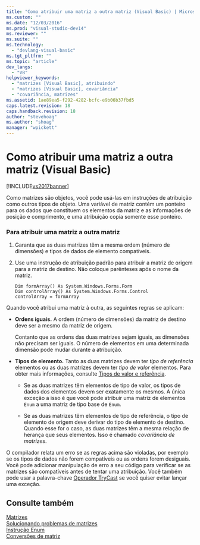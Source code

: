 ```yaml
---
title: "Como atribuir uma matriz a outra matriz (Visual Basic) | Microsoft Docs"
ms.custom: ""
ms.date: "12/03/2016"
ms.prod: "visual-studio-dev14"
ms.reviewer: ""
ms.suite: ""
ms.technology: 
  - "devlang-visual-basic"
ms.tgt_pltfrm: ""
ms.topic: "article"
dev_langs: 
  - "VB"
helpviewer_keywords: 
  - "matrizes [Visual Basic], atribuindo"
  - "matrizes [Visual Basic], covariância"
  - "covariância, matrizes"
ms.assetid: 1ae89ea5-f292-4282-bcfc-e9b06b37fbd5
caps.latest.revision: 18
caps.handback.revision: 18
author: "stevehoag"
ms.author: "shoag"
manager: "wpickett"
---
```

# Como atribuir uma matriz a outra matriz (Visual Basic)
[!INCLUDE[vs2017banner](../../../../csharp/includes/vs2017banner.md)]

Como matrizes são objetos, você pode usá\-las em instruções de atribuição como outros tipos de objeto.  Uma variável de matriz contém um ponteiro para os dados que constituem os elementos da matriz e as informações de posição e comprimento, e uma atribuição copia somente esse ponteiro.  
  
### Para atribuir uma matriz a outra matriz  
  
1.  Garanta que as duas matrizes têm a mesma ordem \(número de dimensões\) e tipos de dados de elemento compatíveis.  
  
2.  Use uma instrução de atribuição padrão para atribuir a matriz de origem para a matriz de destino.  Não coloque parênteses após o nome da matriz.  
  
    ```  
    Dim formArray() As System.Windows.Forms.Form  
    Dim controlArray() As System.Windows.Forms.Control  
    controlArray = formArray  
    ```  
  
 Quando você atribui uma matriz à outra, as seguintes regras se aplicam:  
  
-   **Ordens iguais.** A ordem \(número de dimensões\) da matriz de destino deve ser a mesmo da matriz de origem.  
  
     Contanto que as ordens das duas matrizes sejam iguais, as dimensões não precisam ser iguais.  O número de elementos em uma determinada dimensão pode mudar durante a atribuição.  
  
-   **Tipos de elemento.** Tanto as duas matrizes devem ter  *tipo de referência* elementos ou as duas matrizes devem ter  *tipo de valor* elementos.  Para obter mais informações, consulte [Tipos de valor e referência](../../../../visual-basic/programming-guide/language-features/data-types/value-types-and-reference-types.md).  
  
    -   Se as duas matrizes têm elementos de tipo de valor, os tipos de dados dos elementos devem ser exatamente os mesmos.  A única exceção a isso é que você pode atribuir uma matriz de elementos `Enum` a uma matriz de tipo base de `Enum`.  
  
    -   Se as duas matrizes têm elementos de tipo de referência, o tipo de elemento de origem deve derivar do tipo de elemento de destino.  Quando esse for o caso, as duas matrizes têm a mesma relação de herança que seus elementos.  Isso é chamado *covariância de matrizes*.  
  
 O compilador relata um erro se as regras acima são violadas, por exemplo se os tipos de dados não forem compatíveis ou as ordens forem desiguais.  Você pode adicionar manipulação de erro a seu código para verificar se as matrizes são compatíveis antes de tentar uma atribuição.  Você também pode usar a palavra\-chave [Operador TryCast](../../../../visual-basic/language-reference/operators/trycast-operator.md) se você quiser evitar lançar uma exceção.  
  
## Consulte também  
 [Matrizes](../../../../visual-basic/programming-guide/language-features/arrays/index.md)   
 [Solucionando problemas de matrizes](../../../../visual-basic/programming-guide/language-features/arrays/troubleshooting-arrays.md)   
 [Instrução Enum](../../../../visual-basic/language-reference/statements/enum-statement.md)   
 [Conversões de matriz](../../../../visual-basic/programming-guide/language-features/data-types/array-conversions.md)